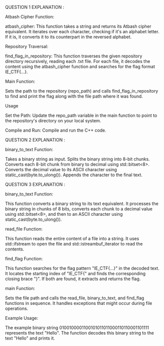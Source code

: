 QUESTION 1 EXPLANATION :

Atbash Cipher Function:

atbash_cipher: This function takes a string and returns its Atbash cipher equivalent. It iterates over each character, checking if it's an alphabet letter. If it is, it converts it to its counterpart in the reversed alphabet.


Repository Traversal:

find_flag_in_repository: This function traverses the given repository directory recursively, reading each .txt file. For each file, it decodes the content using the atbash_cipher function and searches for the flag format IE_CTF{...}.


Main Function:

Sets the path to the repository (repo_path) and calls find_flag_in_repository to find and print the flag along with the file path where it was found.

Usage

Set the Path: Update the repo_path variable in the main function to point to the repository's directory on your local system.

Compile and Run: Compile and run the C++ code.

QUESTION 2 EXPLANATION :

binary_to_text Function:

Takes a binary string as input.
Splits the binary string into 8-bit chunks.
Converts each 8-bit chunk from binary to decimal using std::bitset<8>.
Converts the decimal value to its ASCII character using static_cast<char>(byte.to_ulong()).
Appends the character to the final text.


QUESTION 3 EXPLANATION :

binary_to_text Function:

This function converts a binary string to its text equivalent. It processes the binary string in chunks of 8 bits, converts each chunk to a decimal value using std::bitset<8>, and then to an ASCII character using static_cast<char>(byte.to_ulong()).


read_file Function:

This function reads the entire content of a file into a string. It uses std::ifstream to open the file and std::istreambuf_iterator to read the contents.


find_flag Function:

This function searches for the flag pattern "IE_CTF{...}" in the decoded text. It locates the starting index of "IE_CTF{" and finds the corresponding closing brace "}". If both are found, it extracts and returns the flag.


main Function:

Sets the file path and calls the read_file, binary_to_text, and find_flag functions in sequence. It handles exceptions that might occur during file operations.

Example Usage:

The example binary string 0100100001100101011011000110110001101111 represents the text "Hello".
The function decodes this binary string to the text "Hello" and prints it.
